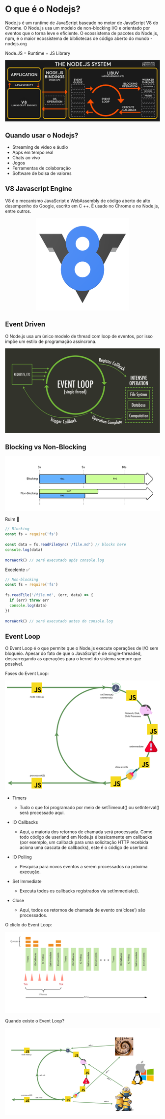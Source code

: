 # O que é o Nodejs?

Node.js é um runtime de JavaScript baseado no motor de JavaScript V8 do Chrome. O Node.js usa um modelo de non-blocking I/O e orientado por eventos que o torna leve e eficiente. O ecossistema de pacotes do Node.js, npm, é o maior ecossistema de bibliotecas de código aberto do mundo - nodejs.org

Node.JS = Runtime + JS Library

<p align="center">
  <img src="images/image-1.jpg">
</p>

## Quando usar o Nodejs?

* Streaming de vídeo e áudio
* Apps em tempo real
* Chats ao vivo
* Jogos
* Ferramentas de colaboração
* Software de bolsa de valores

## V8 Javascript Engine

V8 é o mecanismo JavaScript e WebAssembly de código aberto de alto desempenho do Google, escrito em C ++. É usado no Chrome e no Node.js, entre outros.

<p align="center">
  <img src="images/image-2.png" width="300px">
</p>

## Event Driven

O Node.js usa um único modelo de thread com loop de eventos, por isso impõe um estilo de programação assíncrona.

<p align="center">
  <img src="images/image-3.png">
</p>

## Blocking vs Non-Blocking

<p align="center">
  <img src="images/image-4.png">
</p>

Ruim 🚫

```js
// Blocking
const fs = require('fs')

const data = fs.readFileSync('/file.md') // blocks here
console.log(data)

moreWork() // será executado após console.log
```

Excelente ✅

```js
// Non-blocking
const fs = require('fs')

fs.readFile('/file.md', (err, data) => {
  if (err) throw err
  console.log(data)
})

moreWork() // será executado antes do console.log
```

## Event Loop

O Event Loop é o que permite que o Node.js execute operações de I/O sem bloqueio. Apesar do fato de que o JavaScript é de single-threaded, descarregando as operações para o kernel do sistema sempre que possível.

Fases do Event Loop:

<p align="center">
  <img src="images/image-5.png">
</p>

* Timers
  * Tudo o que foi programado por meio de setTimeout() ou setInterval() será processado aqui.

* IO Callbacks
  * Aqui, a maioria dos retornos de chamada será processada. Como todo código de userland em Node.js é basicamente em callbacks (por exemplo, um callback para uma solicitação HTTP recebida aciona uma cascata de callbacks), este é o código de userland.

* IO Polling
  * Pesquisa para novos eventos a serem processados na próxima execução.

* Set Immediate
  * Executa todos os callbacks registrados via setImmediate().

* Close
  * Aqui, todos os retornos de chamada de evento on(‘close’) são processados.

O cliclo do Event Loop:

<p align="center">
  <img src="images/image-6.png">
</p>

Quando existe o Event Loop?

<p align="center">
  <img src="images/image-7.png">
</p>

